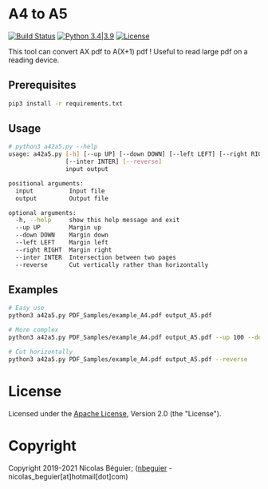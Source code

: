 # A4 to A5

[![Build Status](https://travis-ci.com/nbeguier/a42a5.svg?branch=master)](https://travis-ci.com/nbeguier/a42a5) [![Python 3.4|3.9](https://img.shields.io/badge/python-3.4|3.9-green.svg)](https://www.python.org/) [![License](https://img.shields.io/github/license/nbeguier/a42a5?color=blue)](https://github.com/nbeguier/a42a5/blob/master/LICENSE)

This tool can convert AX pdf to A(X+1) pdf ! Useful to read large pdf on a reading device.

## Prerequisites

```bash
pip3 install -r requirements.txt
```

## Usage

```bash
# python3 a42a5.py --help
usage: a42a5.py [-h] [--up UP] [--down DOWN] [--left LEFT] [--right RIGHT]
                [--inter INTER] [--reverse]
                input output

positional arguments:
  input          Input file
  output         Output file

optional arguments:
  -h, --help     show this help message and exit
  --up UP        Margin up
  --down DOWN    Margin down
  --left LEFT    Margin left
  --right RIGHT  Margin right
  --inter INTER  Intersection between two pages
  --reverse      Cut vertically rather than horizontally
```

## Examples

```bash
# Easy use
python3 a42a5.py PDF_Samples/example_A4.pdf output_A5.pdf

# More complex
python3 a42a5.py PDF_Samples/example_A4.pdf output_A5.pdf --up 100 --down 100 --left 10 --right 5 --inter 20

# Cut horizontally
python3 a42a5.py PDF_Samples/example_A4.pdf output_A5.pdf --reverse
```

# License
Licensed under the [Apache License](https://github.com/nbeguier/a42a5/blob/master/LICENSE), Version 2.0 (the "License").

# Copyright
Copyright 2019-2021 Nicolas Béguier; ([nbeguier](https://beguier.eu/nicolas/) - nicolas_beguier[at]hotmail[dot]com)

